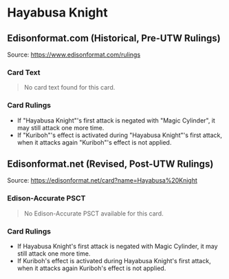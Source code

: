 # Hayabusa Knight

## Edisonformat.com (Historical, Pre-UTW Rulings)

Source: https://www.edisonformat.com/rulings

### Card Text

> No card text found for this card.

### Card Rulings

*   If "Hayabusa Knight"'s first attack is negated with "Magic Cylinder", it may still attack one more time.
*   If "Kuriboh"'s effect is activated during "Hayabusa Knight"'s first attack, when it attacks again "Kuriboh"'s effect is not applied.

## Edisonformat.net (Revised, Post-UTW Rulings)

Source: https://edisonformat.net/card?name=Hayabusa%20Knight

### Edison-Accurate PSCT

> No Edison-Accurate PSCT available for this card.

### Card Rulings

*   If Hayabusa Knight's first attack is negated with Magic Cylinder, it may still attack one more time.
*   If Kuriboh's effect is activated during Hayabusa Knight's first attack, when it attacks again Kuriboh's effect is not applied.
            